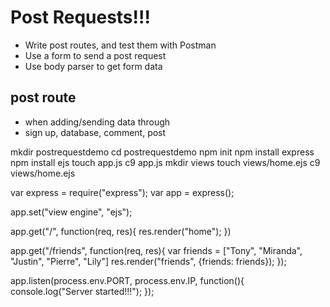 # Post Requests!!!

* Write post routes, and test them with Postman
* Use a form to send a post request
* Use body parser to get form data

## post route
- when adding/sending data through
- sign up, database, comment, post

mkdir postrequestdemo
cd postrequestdemo
npm init
npm install express
npm install ejs
touch app.js
c9 app.js
mkdir views
touch views/home.ejs
c9 views/home.ejs



var express = require("express");
var app = express();

app.set("view engine", "ejs");

app.get("/", function(req, res){
    res.render("home");
})

app.get("/friends", function(req, res){
   var friends = ["Tony", "Miranda", "Justin", "Pierre", "Lily"]
   res.render("friends", {friends: friends});
});

app.listen(process.env.PORT, process.env.IP, function(){
    console.log("Server started!!!");
});
